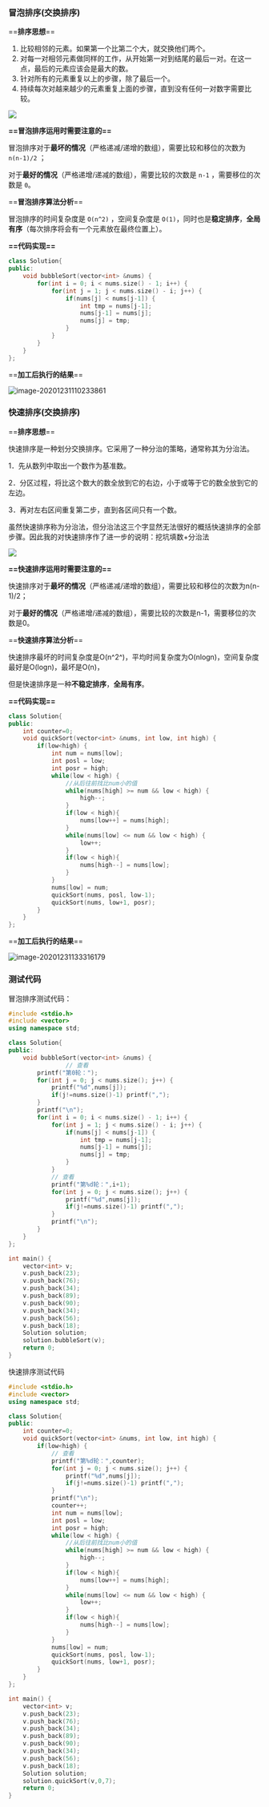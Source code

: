 ### 冒泡排序(交换排序)

==**排序思想**==

1. 比较相邻的元素。如果第一个比第二个大，就交换他们两个。
2. 对每一对相邻元素做同样的工作，从开始第一对到结尾的最后一对。在这一点，最后的元素应该会是最大的数。
3. 针对所有的元素重复以上的步骤，除了最后一个。
4. 持续每次对越来越少的元素重复上面的步骤，直到没有任何一对数字需要比较。

![](pic/冒泡排序.png)

**==冒泡排序运用时需要注意的==**

冒泡排序对于**最坏的情况**（严格递减/递增的数组），需要比较和移位的次数为 `n(n-1)/2` ；

对于**最好的情况**（严格递增/递减的数组），需要比较的次数是 `n-1` ，需要移位的次数是 `0`。

==**冒泡排序算法分析**==

冒泡排序的时间复杂度是 `O(n^2)` ，空间复杂度是 `O(1)`，同时也是**稳定排序**，**全局有序**（每次排序将会有一个元素放在最终位置上）。

**==代码实现==**

```c++
class Solution{
public:
	void bubbleSort(vector<int> &nums) {
		for(int i = 0; i < nums.size() - 1; i++) {
			for(int j = 1; j < nums.size() - i; j++) {
				if(nums[j] < nums[j-1]) {
					int tmp = nums[j-1];
					nums[j-1] = nums[j];
					nums[j] = tmp;
				}
			}
		}
	}
};
```

==**加工后执行的结果**==

![image-20201231110233861](pic/冒泡排序-运行.png)

### 快速排序(交换排序)

==**排序思想**==                                                                                                                                                                                                                                                                                                                                                                                                                                                                                                                                                                                                                                                                                                                                                                                                                                

快速排序是一种划分交换排序。它采用了一种分治的策略，通常称其为分治法。

1．先从数列中取出一个数作为基准数。

2．分区过程，将比这个数大的数全放到它的右边，小于或等于它的数全放到它的左边。

3．再对左右区间重复第二步，直到各区间只有一个数。  

虽然快速排序称为分治法，但分治法这三个字显然无法很好的概括快速排序的全部步骤。因此我的对快速排序作了进一步的说明：挖坑填数+分治法

![](pic/快速排序.png)

**==快速排序运用时需要注意的==**

快速排序对于**最坏的情况**（严格递减/递增的数组），需要比较和移位的次数为n(n-1)/2；

对于**最好的情况**（严格递增/递减的数组），需要比较的次数是n-1，需要移位的次数是0。

==**快速排序算法分析**==

快速排序最坏的时间复杂度是O(n^2^)，平均时间复杂度为O(nlogn)，空间复杂度最好是O(logn)，最坏是O(n)，

但是快速排序是一种**不稳定排序**，**全局有序**。

**==代码实现==**

```c++
class Solution{
public:
	int counter=0;
	void quickSort(vector<int> &nums, int low, int high) {
		if(low<high) {
			int num = nums[low];
			int posl = low;
			int posr = high;
			while(low < high) {
				//从后往前找比num小的值 
				while(nums[high] >= num && low < high) {
					high--;
				}
				if(low < high){
					nums[low++] = nums[high];
				}
				while(nums[low] <= num && low < high) {
					low++;
				}
				if(low < high){
					nums[high--] = nums[low];
				}
			}
			nums[low] = num;
			quickSort(nums, posl, low-1);
			quickSort(nums, low+1, posr);
		}
	}
};
```

==**加工后执行的结果**==

![image-20201231133316179](pic/快速排序-运行.png)

### 测试代码

冒泡排序测试代码：

```c++
#include <stdio.h>
#include <vector>
using namespace std;

class Solution{
public:
	void bubbleSort(vector<int> &nums) {
				// 查看 
		printf("第0轮：");
		for(int j = 0; j < nums.size(); j++) {
			printf("%d",nums[j]);
			if(j!=nums.size()-1) printf(",");
		}
		printf("\n");
		for(int i = 0; i < nums.size() - 1; i++) {
			for(int j = 1; j < nums.size() - i; j++) {
				if(nums[j] < nums[j-1]) {
					int tmp = nums[j-1];
					nums[j-1] = nums[j];
					nums[j] = tmp;
				}
			}
			// 查看 
			printf("第%d轮：",i+1);
			for(int j = 0; j < nums.size(); j++) {
				printf("%d",nums[j]);
				if(j!=nums.size()-1) printf(",");
			}
			printf("\n");
		}
	}
};

int main() {
	vector<int> v;
	v.push_back(23);
	v.push_back(76);
	v.push_back(34);
	v.push_back(89);
	v.push_back(90);
	v.push_back(34);
	v.push_back(56);
	v.push_back(18);
	Solution solution;
	solution.bubbleSort(v);
	return 0;
}
```

快速排序测试代码

```c++
#include <stdio.h>
#include <vector>
using namespace std;

class Solution{
public:
	int counter=0;
	void quickSort(vector<int> &nums, int low, int high) {
		if(low<high) {
			// 查看 	
			printf("第%d轮：",counter);
			for(int j = 0; j < nums.size(); j++) {
				printf("%d",nums[j]);
				if(j!=nums.size()-1) printf(",");
			}
			printf("\n");
			counter++;
			int num = nums[low];
			int posl = low;
			int posr = high;
			while(low < high) {
				//从后往前找比num小的值 
				while(nums[high] >= num && low < high) {
					high--;
				}
				if(low < high){
					nums[low++] = nums[high];
				}
				while(nums[low] <= num && low < high) {
					low++;
				}
				if(low < high){
					nums[high--] = nums[low];
				}
			}
			nums[low] = num;
			quickSort(nums, posl, low-1);
			quickSort(nums, low+1, posr);
		}
	}
};

int main() {
	vector<int> v;
	v.push_back(23);
	v.push_back(76);
	v.push_back(34);
	v.push_back(89);
	v.push_back(90);
	v.push_back(34);
	v.push_back(56);
	v.push_back(18);
	Solution solution;
	solution.quickSort(v,0,7);
	return 0;
}
```

